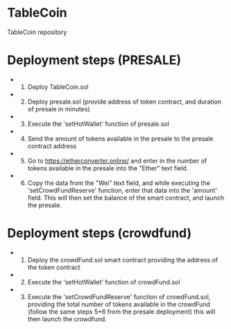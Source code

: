 # TableCoin

TableCoin repository


# Deployment steps (PRESALE)
* 1) Deploy TableCoin.sol
* 2) Deploy presale.sol (provide address of token contract, and duration of presale in minutes)
* 3) Execute the 'setHotWallet' function of presale.sol
* 4) Send the amount of tokens available in the presale to the presale contract address
* 5) Go to https://etherconverter.online/ and enter in the number of tokens available in the presale into the "Ether" text field.
* 6) Copy the data from the "Wei" text field, and while executing the 'setCrowdFundReserve' function, enter that data into the 'amount' field. This will then set the balance of the smart contract, and launch the presale.

# Deployment steps (crowdfund)
* 1) Deploy the crowdFund.sol smart contract providing the address of the token contract
* 2) Execute the 'setHotWallet' function of crowdFund.sol
* 3) Execute the 'setCrowdFundReserve' function of crowdFund.sol, providing the total number of tokens available in the crowdFund (follow the same steps 5+6 from the presale deployment) this will then launch the crowdfund.
